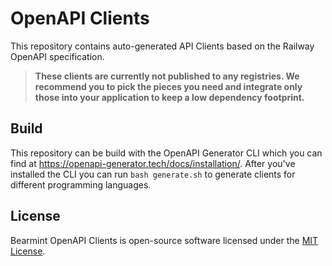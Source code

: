 # OpenAPI Clients

This repository contains auto-generated API Clients based on the Railway OpenAPI specification.

> **These clients are currently not published to any registries. We recommend you to pick the pieces you need and integrate only those into your application to keep a low dependency footprint.**

## Build

This repository can be build with the OpenAPI Generator CLI which you can find at https://openapi-generator.tech/docs/installation/. After you've installed the CLI you can run `bash generate.sh` to generate clients for different programming languages.

## License

Bearmint OpenAPI Clients is open-source software licensed under the [MIT License](https://github.com/ArkEcosystem/bearmint-openapi-clients/blob/main/LICENSE).
